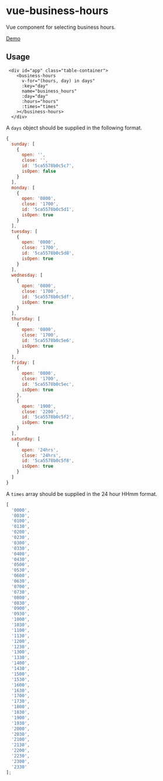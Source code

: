 # vue-business-hours

Vue component for selecting business hours.

[Demo](https://codesandbox.io/s/github/sbarry50/vue-business-hours)

## Usage

```javscript
 <div id="app" class="table-container">
    <business-hours
      v-for="(hours, day) in days"
      :key="day"
      name="business_hours"
      :day="day"
      :hours="hours"
      :times="times"
    ></business-hours>
  </div>
```

A `days` object should be supplied in the following format.

```javascript
{
  sunday: [
    {
      open: '',
      close: '',
      id: '5ca5578b0c5c7',
      isOpen: false
    }
  ],
  monday: [
    {
      open: '0800',
      close: '1700',
      id: '5ca5578b0c5d1',
      isOpen: true
    }
  ],
  tuesday: [
    {
      open: '0800',
      close: '1700',
      id: '5ca5578b0c5d8',
      isOpen: true
    }
  ],
  wednesday: [
    {
      open: '0800',
      close: '1700',
      id: '5ca5578b0c5df',
      isOpen: true
    }
  ],
  thursday: [
    {
      open: '0800',
      close: '1700',
      id: '5ca5578b0c5e6',
      isOpen: true
    }
  ],
  friday: [
    {
      open: '0800',
      close: '1700',
      id: '5ca5578b0c5ec',
      isOpen: true
    },
    {
      open: '1900',
      close: '2200',
      id: '5ca5578b0c5f2',
      isOpen: true
    }
  ],
  saturday: [
    {
      open: '24hrs',
      close: '24hrs',
      id: '5ca5578b0c5f8',
      isOpen: true
    }
  ]
}
```

A `times` array should be supplied in the 24 hour HHmm format.

```javascript
[
  '0000',
  '0030',
  '0100',
  '0130',
  '0200',
  '0230',
  '0300',
  '0330',
  '0400',
  '0430',
  '0500',
  '0530',
  '0600',
  '0630',
  '0700',
  '0730',
  '0800',
  '0830',
  '0900',
  '0930',
  '1000',
  '1030',
  '1100',
  '1130',
  '1200',
  '1230',
  '1300',
  '1330',
  '1400',
  '1430',
  '1500',
  '1530',
  '1600',
  '1630',
  '1700',
  '1730',
  '1800',
  '1830',
  '1900',
  '1930',
  '2000',
  '2030',
  '2100',
  '2130',
  '2200',
  '2230',
  '2300',
  '2330'
];
```
